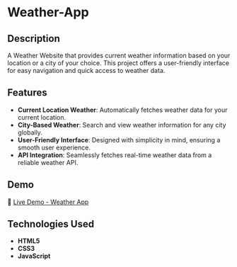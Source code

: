 # Weather-App

## Description
A Weather Website that provides current weather information based on your location or a city of your choice. This project offers a user-friendly interface for easy navigation and quick access to weather data.

## Features
- **Current Location Weather**: Automatically fetches weather data for your current location.
- **City-Based Weather**: Search and view weather information for any city globally.
- **User-Friendly Interface**: Designed with simplicity in mind, ensuring a smooth user experience.
- **API Integration**: Seamlessly fetches real-time weather data from a reliable weather API.

## Demo
🔗 [Live Demo - Weather App](https://weather-app-ardhendu-shekhar.vercel.app/)

## Technologies Used
- **HTML5**
- **CSS3**
- **JavaScript**
